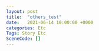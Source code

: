 ```yaml
---
layout: post
title:  "others_test"
date:   2021-06-14 10:00:00 +0000
categories: Etc
Tags: Story Etc
SceneCode: []
---
```

